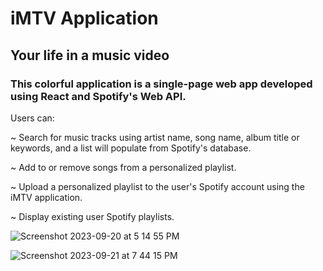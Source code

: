 # iMTV Application
## Your life in a music video
### This colorful application is a single-page web app developed using React and Spotify's Web API.
Users can: 

~ Search for music tracks using artist name, song name, album title or keywords, and a list will populate from Spotify's database. 

~ Add to or remove songs from a personalized playlist.

~ Upload a personalized playlist to the user's Spotify account using the iMTV application. 

~ Display existing user Spotify playlists.

![Screenshot 2023-09-20 at 5 14 55 PM](https://github.com/lydiabg1992/imtv_application_2023/assets/113205751/e06dffa7-1602-4056-ac2f-d7cdb95549f1)


![Screenshot 2023-09-21 at 7 44 15 PM](https://github.com/lydiabg1992/imtv_application_2023/assets/113205751/2f5cf39d-f021-4fa2-b7f5-d7f428495d7f)
